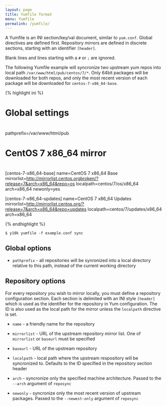 ```yaml
---
layout: page
title: Yumfile format
menu: Yumfile
permalink: /yumfile/
---
```


A Yumfile is an INI section/key/val document, similar to `yum.conf`. Global
directives are defined first. Repository mirrors are defined in discrete
sections, starting with an identifier `[header]`.

Blank lines and lines starting with a `#` or `;` are ignored.

The following Yumfile example will syncronize two upstream yum repos into local
path `/var/www/html/pub/centos/7/*`. Only 64bit packages will be downloaded for
both repos, and only the most recent version of each package will be downloaded
for `centos-7-x86_64-base`.

{% highlight ini %}
#
# Global settings
#
pathprefix=/var/www/html/pub

#
# CentOS 7 x86_64 mirror
#
[centos-7-x86_64-base]
name=CentOS 7 x86_64 Base
mirrorlist=http://mirrorlist.centos.orgbroken/?release=7&arch=x86_64&repo=os
localpath=centos/7/os/x86_64
arch=x86_64
newonly=yes

[centos-7-x86_64-updates]
name=CentOS 7 x86_64 Updates
mirrorlist=http://mirrorlist.centos.org/?release=7&arch=x86_64&repo=updates
localpath=centos/7/updates/x86_64
arch=x86_64

{% endhighlight %}

	$ y10k yumfile -f example.conf sync

## Global options

 * `pathprefix` - all repositories will be synronized into a local directory
   relative to this path, instead of the current working directory

## Repository options

For every repository you wish to mirror locally, you must define a repository
configuration section. Each section is delimited with an INI style `[header]`
which is used as the identifier for the repository in Yum configuration. The ID
is also used as the local path for the mirror unless the `localpath` directive
is set.

 * `name` - a friendly name for the repository

 * `mirrorlist` - URL of the upstream repository mirror list. One of
   `mirrorlist` or `baseurl` must be specified

 * `baseurl` - URL of the upstream repository

 * `localpath` - local path where the upstream respository will be syncronized
   to. Defaults to the ID specified in the repository section header
 
 * `arch` - syncronize only the specified machine architecture. Passed to the
   `--arch` argument of `reposync`

 * `newonly` - syncronize only the most recent version of upstream packages.
   Passed to the `--newest-only` argument of `reposync`
